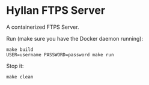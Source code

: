 # Hyllan FTPS Server

A containerized FTPS Server.

Run (make sure you have the Docker daemon running):

```
make build
USER=username PASSWORD=password make run
```

Stop it:

```
make clean
```

